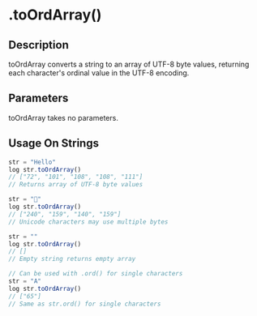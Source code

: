 # .toOrdArray()

## Description

toOrdArray converts a string to an array of UTF-8 byte values, returning each character's ordinal value in the UTF-8 encoding.

## Parameters

toOrdArray takes no parameters.

## Usage On Strings

```javascript
str = "Hello"
log str.toOrdArray()
// ["72", "101", "108", "108", "111"]
// Returns array of UTF-8 byte values

str = "🌟"
log str.toOrdArray()
// ["240", "159", "140", "159"]
// Unicode characters may use multiple bytes

str = ""
log str.toOrdArray()
// []
// Empty string returns empty array

// Can be used with .ord() for single characters
str = "A"
log str.toOrdArray()
// ["65"]
// Same as str.ord() for single characters
``` 